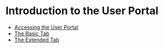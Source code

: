 # Introduction to the User Portal

* [Accessing the User Portal](chap-Accessing_the_User_Portal)
* [The Basic Tab](chap-The_Basic_Tab)
* [The Extended Tab](chap-The_Extended_Tab)
